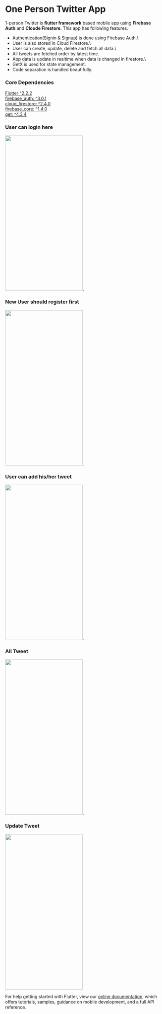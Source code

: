 # One Person Twitter App

1-person Twitter is **flutter framework** based mobile app using **Firebase Auth** and **Cloude Firestore**. This app has following features.
* Authentication(Signin & Signup) is done using Firebase Auth.\
* User is also stored in Cloud Firestore.\
* User can create, update, delete and fetch all data.\
* All tweets are fetched order by latest time.
* App data is update in realtime when data is changed in firestore.\
* GetX is used for state management.
* Code separation is handled beautifully.

### Core Dependencies
[Flutter ^2.2.2](https://flutter.dev/docs/get-started/install)\
[firebase_auth: ^3.0.1](https://pub.dev/packages/firebase_auth)\
[cloud_firestore: ^2.4.0](https://pub.dev/packages/cloud_firestore)\
[firebase_core: ^1.4.0](https://pub.dev/packages/firebase_core)\
[get: ^4.3.4](https://pub.dev/packages/get)


### User can login here
<img src="https://user-images.githubusercontent.com/27900502/128911457-41218bde-39d5-47e7-a6c9-b0879a18d7c8.jpg" width="250" height="500">.
### New User should register first
<img src="https://user-images.githubusercontent.com/27900502/128911528-f67fc283-404c-436b-bd58-a30efe077fb4.jpg" width="250" height="500">.
### User can add his/her tweet
<img src="https://user-images.githubusercontent.com/27900502/128911522-f7b04d6f-d88e-4b6e-b62b-c9dd5bc2efab.jpg" width="250" height="500">.
### All Tweet
<img src="https://user-images.githubusercontent.com/27900502/128911525-7dca1135-99d3-476c-a39c-2d70323abe4d.jpg" width="250" height="500">.
### Update Tweet
<img src="https://user-images.githubusercontent.com/27900502/128911531-d577194a-ecb2-44c0-9c88-673543787324.jpg" width="250" height="500">

For help getting started with Flutter, view our
[online documentation](https://flutter.dev/docs), which offers tutorials,
samples, guidance on mobile development, and a full API reference.
